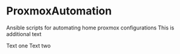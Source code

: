 # ProxmoxAutomation
Ansible scripts for automating home proxmox configurations
This is additional text

Text one
Text two


